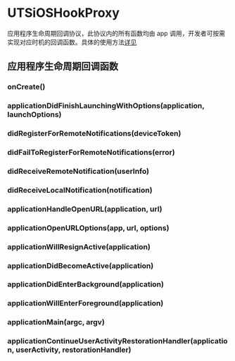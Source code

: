 # UTSiOSHookProxy

应用程序生命周期回调协议，此协议内的所有函数均由 app 调用，开发者可按需实现对应时机的回调函数。具体的使用方法[详见](https://uniapp.dcloud.net.cn/plugin/uts-plugin.html#hooksclass)

## 应用程序生命周期回调函数


### onCreate()

<!-- UTSJSON.UTSiOSHookProxy.onCreate.description -->

<!-- UTSJSON.UTSiOSHookProxy.onCreate.param -->

<!-- UTSJSON.UTSiOSHookProxy.onCreate.returnValue -->

<!-- UTSJSON.UTSiOSHookProxy.onCreate.compatibility -->

### applicationDidFinishLaunchingWithOptions(application, launchOptions)

<!-- UTSJSON.UTSiOSHookProxy.applicationDidFinishLaunchingWithOptions.description -->

<!-- UTSJSON.UTSiOSHookProxy.applicationDidFinishLaunchingWithOptions.param -->

<!-- UTSJSON.UTSiOSHookProxy.applicationDidFinishLaunchingWithOptions.returnValue -->

<!-- UTSJSON.UTSiOSHookProxy.applicationDidFinishLaunchingWithOptions.compatibility -->

### didRegisterForRemoteNotifications(deviceToken)

<!-- UTSJSON.UTSiOSHookProxy.didRegisterForRemoteNotifications.description -->

<!-- UTSJSON.UTSiOSHookProxy.didRegisterForRemoteNotifications.param -->

<!-- UTSJSON.UTSiOSHookProxy.didRegisterForRemoteNotifications.returnValue -->

<!-- UTSJSON.UTSiOSHookProxy.didRegisterForRemoteNotifications.compatibility -->

### didFailToRegisterForRemoteNotifications(error)

<!-- UTSJSON.UTSiOSHookProxy.didFailToRegisterForRemoteNotifications.description -->

<!-- UTSJSON.UTSiOSHookProxy.didFailToRegisterForRemoteNotifications.param -->

<!-- UTSJSON.UTSiOSHookProxy.didFailToRegisterForRemoteNotifications.returnValue -->

<!-- UTSJSON.UTSiOSHookProxy.didFailToRegisterForRemoteNotifications.compatibility -->

### didReceiveRemoteNotification(userInfo)

<!-- UTSJSON.UTSiOSHookProxy.didReceiveRemoteNotification.description -->

<!-- UTSJSON.UTSiOSHookProxy.didReceiveRemoteNotification.param -->

<!-- UTSJSON.UTSiOSHookProxy.didReceiveRemoteNotification.returnValue -->

<!-- UTSJSON.UTSiOSHookProxy.didReceiveRemoteNotification.compatibility -->

### didReceiveLocalNotification(notification)

<!-- UTSJSON.UTSiOSHookProxy.didReceiveLocalNotification.description -->

<!-- UTSJSON.UTSiOSHookProxy.didReceiveLocalNotification.param -->

<!-- UTSJSON.UTSiOSHookProxy.didReceiveLocalNotification.returnValue -->

<!-- UTSJSON.UTSiOSHookProxy.didReceiveLocalNotification.compatibility -->

### applicationHandleOpenURL(application, url)

<!-- UTSJSON.UTSiOSHookProxy.applicationHandleOpenURL.description -->

<!-- UTSJSON.UTSiOSHookProxy.applicationHandleOpenURL.param -->

<!-- UTSJSON.UTSiOSHookProxy.applicationHandleOpenURL.returnValue -->

<!-- UTSJSON.UTSiOSHookProxy.applicationHandleOpenURL.compatibility -->

### applicationOpenURLOptions(app, url, options)

<!-- UTSJSON.UTSiOSHookProxy.applicationOpenURLOptions.description -->

<!-- UTSJSON.UTSiOSHookProxy.applicationOpenURLOptions.param -->

<!-- UTSJSON.UTSiOSHookProxy.applicationOpenURLOptions.returnValue -->

<!-- UTSJSON.UTSiOSHookProxy.applicationOpenURLOptions.compatibility -->

### applicationWillResignActive(application)

<!-- UTSJSON.UTSiOSHookProxy.applicationWillResignActive.description -->

<!-- UTSJSON.UTSiOSHookProxy.applicationWillResignActive.param -->

<!-- UTSJSON.UTSiOSHookProxy.applicationWillResignActive.returnValue -->

<!-- UTSJSON.UTSiOSHookProxy.applicationWillResignActive.compatibility -->

### applicationDidBecomeActive(application)

<!-- UTSJSON.UTSiOSHookProxy.applicationDidBecomeActive.description -->

<!-- UTSJSON.UTSiOSHookProxy.applicationDidBecomeActive.param -->

<!-- UTSJSON.UTSiOSHookProxy.applicationDidBecomeActive.returnValue -->

<!-- UTSJSON.UTSiOSHookProxy.applicationDidBecomeActive.compatibility -->

### applicationDidEnterBackground(application)

<!-- UTSJSON.UTSiOSHookProxy.applicationDidEnterBackground.description -->

<!-- UTSJSON.UTSiOSHookProxy.applicationDidEnterBackground.param -->

<!-- UTSJSON.UTSiOSHookProxy.applicationDidEnterBackground.returnValue -->

<!-- UTSJSON.UTSiOSHookProxy.applicationDidEnterBackground.compatibility -->

### applicationWillEnterForeground(application)

<!-- UTSJSON.UTSiOSHookProxy.applicationWillEnterForeground.description -->

<!-- UTSJSON.UTSiOSHookProxy.applicationWillEnterForeground.param -->

<!-- UTSJSON.UTSiOSHookProxy.applicationWillEnterForeground.returnValue -->

<!-- UTSJSON.UTSiOSHookProxy.applicationWillEnterForeground.compatibility -->

### applicationMain(argc, argv)

<!-- UTSJSON.UTSiOSHookProxy.applicationMain.description -->

<!-- UTSJSON.UTSiOSHookProxy.applicationMain.param -->

<!-- UTSJSON.UTSiOSHookProxy.applicationMain.returnValue -->

<!-- UTSJSON.UTSiOSHookProxy.applicationMain.compatibility -->

### applicationContinueUserActivityRestorationHandler(application, userActivity, restorationHandler)

<!-- UTSJSON.UTSiOSHookProxy.applicationContinueUserActivityRestorationHandler.description -->

<!-- UTSJSON.UTSiOSHookProxy.applicationContinueUserActivityRestorationHandler.param -->

<!-- UTSJSON.UTSiOSHookProxy.applicationContinueUserActivityRestorationHandler.returnValue -->

<!-- UTSJSON.UTSiOSHookProxy.applicationContinueUserActivityRestorationHandler.compatibility -->

<!-- UTSJSON.UTSiOSHookProxy.tutorial -->
